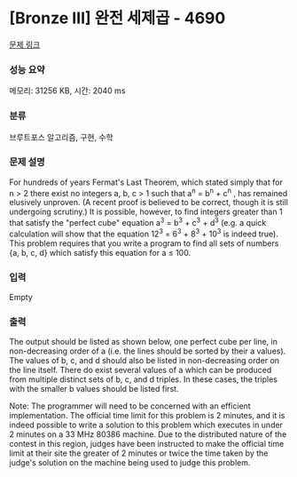 # [Bronze III] 완전 세제곱 - 4690 

[문제 링크](https://www.acmicpc.net/problem/4690) 

### 성능 요약

메모리: 31256 KB, 시간: 2040 ms

### 분류

브루트포스 알고리즘, 구현, 수학

### 문제 설명

<p>For hundreds of years Fermat's Last Theorem, which stated simply that for n > 2 there exist no integers a, b, c > 1 such that a<sup>n</sup> = b<sup>n</sup> + c<sup>n</sup> , has remained elusively unproven. (A recent proof is believed to be correct, though it is still undergoing scrutiny.) It is possible, however, to find integers greater than 1 that satisfy the "perfect cube" equation a<sup>3</sup> = b<sup>3</sup> + c<sup>3</sup> + d<sup>3</sup> (e.g. a quick calculation will show that the equation 12<sup>3</sup> = 6<sup>3</sup> + 8<sup>3</sup> + 10<sup>3</sup> is indeed true). This problem requires that you write a program to find all sets of numbers {a, b, c, d} which satisfy this equation for a ≤ 100.</p>

### 입력 

 Empty

### 출력 

 <p>The output should be listed as shown below, one perfect cube per line, in non-decreasing order of a (i.e. the lines should be sorted by their a values). The values of b, c, and d should also be listed in non-decreasing order on the line itself. There do exist several values of a which can be produced from multiple distinct sets of b, c, and d triples. In these cases, the triples with the smaller b values should be listed first.</p>

<p>Note: The programmer will need to be concerned with an efficient implementation. The official time limit for this problem is 2 minutes, and it is indeed possible to write a solution to this problem which executes in under 2 minutes on a 33 MHz 80386 machine. Due to the distributed nature of the contest in this region, judges have been instructed to make the official time limit at their site the greater of 2 minutes or twice the time taken by the judge's solution on the machine being used to judge this problem.</p>

